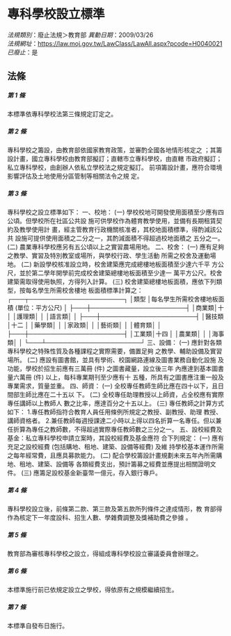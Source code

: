 # 專科學校設立標準

*法規類別*：廢止法規＞教育部
*異動日期*：2009/03/26  
*法規網址*：https://law.moj.gov.tw/LawClass/LawAll.aspx?pcode=H0040021
*已廢止*：是


## 法條
##### 第 1 條
本標準依專科學校法第三條規定訂定之。

##### 第 2 條
專科學校之籌設，由教育部依國家教育政策，並審酌全國各地情形核定之
；其籌設計畫，國立專科學校由教育部擬訂；直轄市立專科學校，由直轄
市政府擬訂；私立專科學校，由創辦人依私立學校法之規定擬訂。
前項籌設計畫，應符合環境影響評估及土地使用分區管制等相關法令之規
定。

##### 第 3 條
專科學校之設立標準如下：
一、校地：
 (一) 學校校地可開發使用面積至少應有四公頃。但學校所在社區公共設
      施可供學校作為體育教學使用，並備有長期租賃契約及教學使用計
      畫，經主管教育行政機關核准者，其校地面積標準，得酌減該公共
      設施可提供使用面積之二分之一，其酌減面積不得超過校地面積之
      五分之一。
 (二) 農業專科學校應另有五公頃以上之實習農場用地。
二、校舍：
 (一) 應有足夠之教學、實習及特別教室或場所，與學校行政、學生活動
      所需之校舍及運動場地。
 (二) 新設學校核准設立時，校舍建築應完成總樓地板面積至少達六千平
      方公尺，並於第二學年開學前完成校舍建築總樓地板面積至少達一
      萬平方公尺。校舍建築需取得使用執照，方得列入計算。
 (三) 校舍建築總樓地板面積，應依下列類型，按每名學生所需校舍樓地
      板面積標準計算之：
      ┌───┬──────────────────────┐
      │類型  │每名學生所需校舍樓地板面積 (單位：平方公尺) │
      ├───┼──────────────────────┤
      │商業類│十                                          │
      │護理類│                                            │
      │語言類│                                            │
      ├───┼──────────────────────┤
      │醫技類│十二                                        │
      │藥學類│                                            │
      │家政類│                                            │
      │藝術類│                                            │
      │體育類│                                            │
      ├───┼──────────────────────┤
      │工業類│十四                                        │
      │農業類│                                            │
      │海事類│                                            │
      └───┴──────────────────────┘
三、設備：
 (一) 應針對各類專科學校之特殊性質及各種課程之實際需要，備置足夠
      之教學、輔助設備及實習場所。
 (二) 應設有圖書館，並具有學術、校園網路連線及圖書業務自動化設施
      及功能，學校於招生前應有三萬冊 (件) 之圖書藏量，設立後三年
      內應達到基本圖書量六萬冊 (件) 以上，每科專業期刊至少應有十
      五種，所具有之圖書應注重一般及專業需求，質量並重。
四、師資：
 (一) 全校專任教師生師比應在四十以下，且日間部生師比應在二十五以
      下。
 (二) 全校專任助理教授以上師資，占全校應有實際專任講師以上教師人
      數之比率，應達百分之十五以上。
 (三) 專任教師之計算方式如下：
      1.專任教師指符合教育人員任用條例所規定之教授、副教授、助理
        教授、講師資格者。
      2.兼任教師每週授課達二小時以上得以四名折算一名專任。但以兼
        任折算為專任之教師數，不得超過實際專任教師數之三分之一。
五、設校經費及基金：私立專科學校申請立案時，其設校經費及基金應符
    合下列規定：
 (一) 應有充足之設校經費 (包括購地、租地、建築、設備等經費) 及維
      持學校基本運作所需之每年經常費，且應具募款能力。
 (二) 配合學校籌設計畫規劃未來五年內所需購地、租地、建築、設備等
      各類經費支出，預計籌募之經費並應提出相關證明文件。
 (三) 應籌足設校基金新臺幣一億元，存入銀行專戶。

##### 第 4 條
專科學校設立後，前條第二款、第三款及第五款所列條件之達成情形，教
育部得作為核定下一年度設科、招生人數、學雜費調整及獎補助費之參據
。

##### 第 5 條
教育部為審核專科學校之設立，得組成專科學校設立審議委員會辦理之。

##### 第 6 條
本標準施行前已依規定設立之學校，得依原有之規模繼續招生。

##### 第 7 條
本標準自發布日施行。


